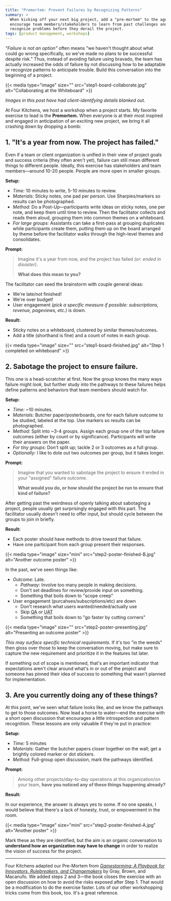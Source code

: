 ```yaml
---
title: "Premortem: Prevent Failures by Recognizing Patterns"
summary: >
  When kicking off your next big project, add a "pre-mortem" to the agenda to
  encourage team members/stakeholders to learn from past challenges and
  recognize problems before they derail the project.
tags: [product management, workshops]
---
```


_"Failure is not an option"_ often means "we haven't thought about what could go
wrong specifically, so we've made no plans to be successful despite risk." Thus,
instead of avoiding failure using bravado, the team has actually increased the
odds of failure by not discussing how to be adaptable or recognize patterns to
anticipate trouble. Build this conversation into the beginning of a project.

{{< media type="image" size="" src="step1-board-collaborate.jpg" alt="Collaborating at the Whiteboard"  >}}

_Images in this post have had client-identifying details blanked out._

At Four Kitchens, we host a workshop when a project starts. My favorite exercise
to lead is the **Premortem.** When everyone is at their most inspired and
engaged in anticipation of an exciting new project, we bring it all crashing
down by dropping a bomb:

## 1. "It's a year from now. The project has failed."

Even if a team or client organization is unified in their view of project goals
and success criteria (they often aren't yet), failure can still mean different
things to different people. Ideally, this exercise has stakeholders and team
members&mdash;around 10-20 people. People are more open in smaller groups.

**Setup:**

- _Time:_ 10 minutes to write, 5-10 minutes to review.
- _Materials:_ Sticky notes, one pad per person. Use Sharpies/markers so results
  can be photographed.
- _Method:_ Do a Post-Up&mdash;participants write ideas on sticky notes, one per
  note, and keep them  until time to review. Then the facilitator collects and
  reads them aloud, grouping them into common themes on a whiteboard.
- _For large groups:_ Assistants can take a first-pass at grouping duplicates
  while participants create them, putting them up on the board arranged by theme
  before the facilitator walks through the high-level themes and consolidates.

**Prompt:**

> Imagine it's a year from now, and the project has failed _(or: ended in disaster)_.
>
> **What does this mean to you?**

The facilitator can seed the brainstorm with couple general ideas:

- We're late/not finished!
- We're over budget!
- User engagement _(pick a specific measure if possible: subscriptions, revenue, pageviews, etc.)_
  is down.

**Result:**

- Sticky notes on a whiteboard, clustered by similar themes/outcomes.
- Add a title (shorthand is fine) and a count of notes in each group.

{{< media type="image" size="" src="step1-board-finished.jpg" alt="Step 1 completed on whiteboard"  >}}

## 2. Sabotage the project to ensure failure.

This one is a head-scratcher at first. Now the group knows the many ways failure
might _look,_ but further study into the pathways _to_ these failures helps
define patterns and behaviors that team members should watch for.

**Setup:**

- _Time:_ ~10 minutes.
- _Materials:_ Butcher paper/posterboards, one for each failure outcome to be
  studied, labeled at the top. Use markers so results can be photographed.
- _Method:_ Split into ~3-4 groups. Assign each group one of the top failure
  outcomes (either by count or by significance). Participants will write their
  answers on the paper.
- _For tiny groups:_ Don't split up; tackle 2 or 3 outcomes as a full group.
- _Optionally:_ I like to dole out two outcomes per group, but it takes longer.

**Prompt:**

> Imagine that you wanted to sabotage the project to ensure it ended in your
> "assigned" failure outcome.
>
> **What would you do, or how should the project be run to ensure that kind of failure?**

After getting past the weirdness of openly talking about sabotaging a project,
people usually get surprisingly engaged with this part. The facilitator usually
doesn't need to offer input, but should cycle between the groups to join in
briefly.

**Result:**

- Each poster should have methods to drive toward that failure.
- Have one participant from each group present their responses.

{{< media type="image" size="mini" src="step2-poster-finished-B.jpg" alt="Another outcome poster"  >}}

In the past, we've seen things like:

- _Outcome:_ Late.
  - _Pathway:_ Involve too many people in making decisions.
  - Don't set deadlines for review/provide input on something.
  - Something that boils down to "scope creep"
- User engagement (purcahses/subscriptions/etc) are down
  - Don't research what users wanted/needed/actually use
  - Skip <abbr title="Quality Assurance testing">QA</abbr> or
    <abbr title="User Acceptance Testing">UAT</abbr>
  - Something that boils down to "go faster by cutting corners"

{{< media type="image" size="" src="step2-poster-presenting.jpg" alt="Presenting an outcome poster"  >}}

_This may surface specific technical requirements._ If it's too "in the weeds"
then gloss over those to keep the conversation moving, but make sure to capture
the new requirement and prioritize it in the features list later.

If something out of scope is mentioned, that's an important indicator that
expectations aren't clear around what's in or out of the project and someone has
pinned their idea of success to something that wasn't planned for implementation.

## 3. Are you currently doing any of these things?

At this point, we've seen what failure looks like, and we know the pathways to
get to those outcomes. Now lead a horse to water&mdash;end the exercise with a
short open discussion that encourages a little introspection and pattern
recognition. These lessons are only valuable if they're put in practice:

**Setup:**

- _Time:_ 5 minutes
- _Materials:_ Gather the butcher papers closer together on the wall; get a
  brightly colored marker or dot stickers.
- _Method:_ Full-group open discussion, mark the pathways identified.

**Prompt:**

> Among other projects/day-to-day operations at this organization/on your team,
> **have you noticed any of these things happening already?**

**Result:**

In our experience, the answer is always yes to some. If no one speaks, I would
believe that there's a lack of honesty, trust, or empowerment in the room.

{{< media type="image" size="mini" src="step2-poster-finished-A.jpg" alt="Another poster"  >}}

Mark these as they are identified, but the aim is an organic conversation to
**understand how an organization may have to change** in order to realize the
vision of success for the project.

---

Four Kitchens adapted our Pre-Mortem from
_[Gamestorming: A Playbook for Innovators, Rulebreakers, and Changemakers][BOOK]_
by Gray, Brown, and Macanufo. We added steps 2 and 3&mdash;the book closes the
exercise with an open discussion on how to avoid the risks exposed after Step 1.
That would be a modification to do the exercise faster. Lots of our other
workshopping tricks come from this book, too. It's a great reference.

[BOOK]: https://www.amazon.com/Gamestorming-Playbook-Innovators-Rulebreakers-Changemakers/dp/0596804172
